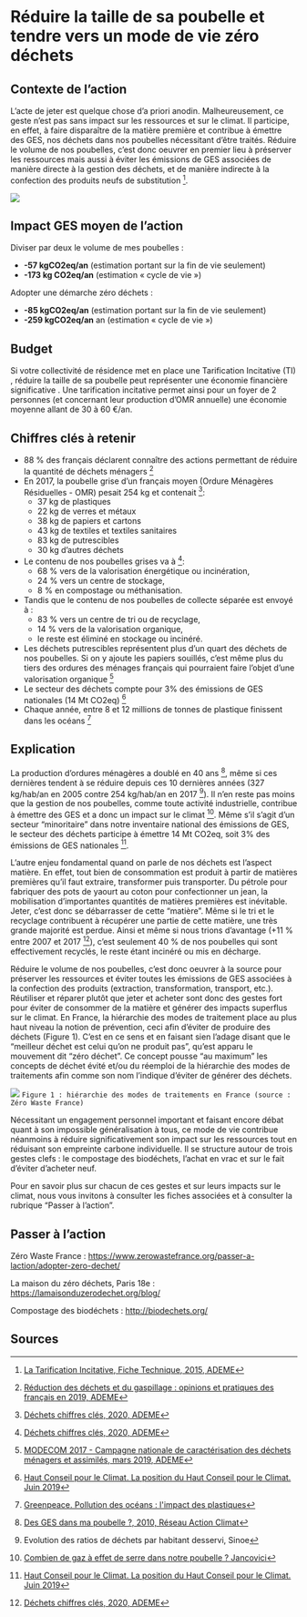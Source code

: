 # Réduire la taille de sa poubelle et tendre vers un mode de vie zéro déchets

## Contexte de l’action

L’acte de jeter est quelque chose d’a priori anodin. Malheureusement, ce geste n’est pas sans impact sur les ressources et sur le climat. Il participe, en effet, à faire disparaître de la matière première et contribue à émettre des GES, nos déchets dans nos poubelles nécessitant d’être traités. Réduire le volume de nos poubelles, c’est donc oeuvrer en premier lieu à préserver les ressources mais aussi à éviter les émissions de GES associées de manière directe à la gestion des déchets, et de manière indirecte à la confection des produits neufs de substitution [^1].

![](https://ecolab-data.netlify.app/images/Chiffres-cles_reduire_taille%20poubelle_v2.png)


## Impact GES moyen de l’action

Diviser par deux le volume de mes poubelles :

- **-57 kgCO2eq/an** (estimation portant sur la fin de vie seulement)
- **-173 kg CO2eq/an** (estimation « cycle de vie »)

Adopter une démarche zéro déchets :

- **-85 kgCO2eq/an** (estimation portant sur la fin de vie seulement)
- **-259 kgCO2eq/an** an (estimation « cycle de vie »)

## Budget

Si votre collectivité de résidence met en place une Tarification Incitative (TI) , réduire la taille de sa poubelle peut représenter une économie financière significative . Une tarification incitative permet ainsi pour un foyer de 2 personnes (et concernant leur production d’OMR annuelle) une économie moyenne allant de 30 à 60 €/an.

## Chiffres clés à retenir

- 88 % des français déclarent connaître des actions permettant de réduire la quantité de déchets ménagers [^2]
- En 2017, la poubelle grise d’un français moyen (Ordure Ménagères Résiduelles - OMR) pesait 254 kg et contenait [^3]:
  - 37 kg de plastiques
  - 22 kg de verres et métaux
  - 38 kg de papiers et cartons
  - 43 kg de textiles et textiles sanitaires
  - 83 kg de putrescibles
  - 30 kg d’autres déchets
- Le contenu de nos poubelles grises va à [^3]:
  - 68 % vers de la valorisation énergétique ou incinération,
  - 24 % vers un centre de stockage,
  - 8 % en compostage ou méthanisation.
- Tandis que le contenu de nos poubelles de collecte séparée est envoyé à :
  - 83 % vers un centre de tri ou de recyclage,
  - 14 % vers de la valorisation organique,
  - le reste est éliminé en stockage ou incinéré.
- Les déchets putrescibles représentent plus d’un quart des déchets de nos poubelles. Si on y ajoute les papiers souillés, c’est même plus du tiers des ordures des ménages français qui pourraient faire l’objet d’une valorisation organique [^4]
- Le secteur des déchets compte pour 3% des émissions de GES nationales (14 Mt CO2eq) [^5]
- Chaque année, entre 8 et 12 millions de tonnes de plastique finissent dans les océans [^6]

## Explication

La production d’ordures ménagères a doublé en 40 ans [^7], même si ces dernières tendent à se réduire depuis ces 10 dernières années (327 kg/hab/an en 2005 contre 254 kg/hab/an en 2017 [^8]). Il n’en reste pas moins que la gestion de nos poubelles, comme toute activité industrielle, contribue à émettre des GES et a donc un impact sur le climat [^9]. Même s’il s’agit d’un secteur “minoritaire” dans notre inventaire national des émissions de GES, le secteur des déchets participe à émettre 14 Mt CO2eq, soit 3% des émissions de GES nationales [^5].

L’autre enjeu fondamental quand on parle de nos déchets est l’aspect matière. En effet, tout bien de consommation est produit à partir de matières premières qu’il faut extraire, transformer puis transporter. Du pétrole pour fabriquer des pots de yaourt au coton pour confectionner un jean, la mobilisation d’importantes quantités de matières premières est inévitable. Jeter, c’est donc se débarrasser de cette “matière”. Même si le tri et le recyclage contribuent à récupérer une partie de cette matière, une très grande majorité est perdue. Ainsi et même si nous trions d’avantage (+11 % entre 2007 et 2017 [^3]), c’est seulement 40 % de nos poubelles qui sont effectivement recyclés, le reste étant incinéré ou mis en décharge.

Réduire le volume de nos poubelles, c’est donc oeuvrer à la source pour préserver les ressources et éviter toutes les émissions de GES associées à la confection des produits (extraction, transformation, transport, etc.). Réutiliser et réparer plutôt que jeter et acheter sont donc des gestes fort pour éviter de consommer de la matière et générer des impacts superflus sur le climat. En France, la hiérarchie des modes de traitement place au plus haut niveau la notion de prévention, ceci afin d’éviter de produire des déchets (Figure 1). C’est en ce sens et en faisant sien l’adage disant que le “meilleur déchet est celui qu’on ne produit pas”, qu’est apparu le mouvement dit “zéro déchet”. Ce concept pousse “au maximum” les concepts de déchet évité et/ou du réemploi de la hiérarchie des modes de traitements afin comme son nom l’indique d’éviter de générer des déchets.

![](https://www.associationbilancarbone.fr/wp-content/uploads/2020/12/zero-dechets-fig1.png)
`Figure 1 : hiérarchie des modes de traitements en France (source : Zéro Waste France)`

Nécessitant un engagement personnel important et faisant encore débat quant à son impossible généralisation à tous, ce mode de vie contribue néanmoins à réduire significativement son impact sur les ressources tout en réduisant son empreinte carbone individuelle. Il se structure autour de trois gestes clefs : le compostage des biodéchets, l’achat en vrac et sur le fait d’éviter d’acheter neuf.

Pour en savoir plus sur chacun de ces gestes et sur leurs impacts sur le climat, nous vous invitons à consulter les fiches associées et à consulter la rubrique “Passer à l’action”.

## Passer à l’action

Zéro Waste France : <https://www.zerowastefrance.org/passer-a-laction/adopter-zero-dechet/>

La maison du zéro déchets, Paris 18e : <https://lamaisonduzerodechet.org/blog/>

Compostage des biodéchets : <http://biodechets.org/>


## Sources

[^1]: [La Tarification Incitative, Fiche Technique, 2015, ADEME](https://librairie.ademe.fr/cadic/1208/fiche-tarification-incitative.pdf)
[^2]: [Réduction des déchets et du gaspillage : opinions et pratiques des français en 2019, ADEME](https://www.ademe.fr/sites/default/files/assets/documents/reduction_des_dechets_et_gaspillage_opinions_et_pratiques_des_francais_2019_010967.pdf)
[^3]: [Déchets chiffres clés, 2020, ADEME](https://librairie.ademe.fr/dechets-economie-circulaire/28-dechets-chiffres-cles-edition-2020-9791029712135.html)
[^4]: [MODECOM 2017 - Campagne nationale de caractérisation des déchets ménagers et assimilés, mars 2019, ADEME](https://librairie.ademe.fr/dechets-economie-circulaire/4351-modecom-2017-campagne-nationale-de-caracterisation-des-dechets-menagers-et-assimiles.html)
[^5]: [Haut Conseil pour le Climat. La position du Haut Conseil pour le Climat. Juin 2019](https://www.hautconseilclimat.fr/publications/rapport-2019/)
[^6]: [Greenpeace. Pollution des océans : l'impact des plastiques](https://www.greenpeace.fr/pollution-oceans-limpact-plastiques/)
[^7]: [Des GES dans ma poubelle ?, 2010, Réseau Action Climat](https://reseauactionclimat.org/publications/gaz-effet-serre-poubelle/)
[^8]: Evolution des ratios de déchets par habitant desservi, Sinoe
[^9]: [Combien de gaz à effet de serre dans notre poubelle ? Jancovici](https://jancovici.com/changement-climatique/les-ges-et-nous/combien-de-gaz-a-effet-de-serre-dans-notre-poubelle/)

